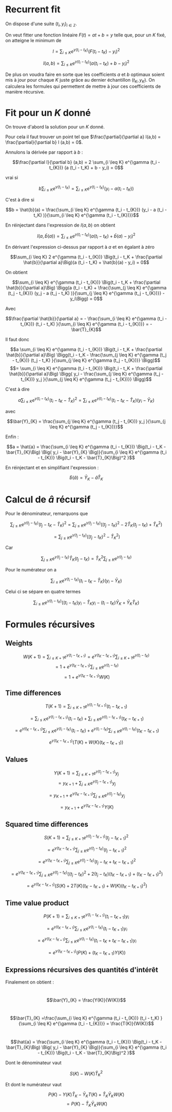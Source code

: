 # Recurrent fit

On dispose d'une suite $(t_i, y_i)_{i\in \mathbb{Z}}.$

On veut fitter une fonction linéaire $F(t) = at + b = y$ telle que, pour un $K$ fixé, on atteigne le minimum de

$$l = \sum_{i \leq K} e^{\gamma (t_i - t_{K})} (F(t_i - t_K) - y_i)^2 $$

$$l(a,b) = \sum_{i \leq K} e^{\gamma (t_i - t_{K})} (a (t_i - t_K) + b - y_i)^2 $$

De plus on voudra faire en sorte que les coefficients $a$ et $b$ optimaux soient mis à jour pour chaque $K$ juste grâce au dernier échantillon $(t_K, y_K)$. On calculera les formules qui permettent de mettre à jour ces coefficients de manière récursive.




# Fit pour un $K$ donné

On trouve d'abord la solution pour un $K$ donné.

Pour cela il faut trouver un point tel que $\frac{\partial}{\partial a} l(a,b) = \frac{\partial}{\partial b} l (a,b) = 0$.

Annulons la dérivée par rapport à $b$ :

$$\frac{\partial l}{\partial b} (a,b) = 2 \sum_{i \leq K} e^{\gamma (t_i - t_{K})} (a (t_i - t_K) + b - y_i) = 0$$

vrai si

$$b \sum_{i \leq K} e^{\gamma (t_i - t_{K})}   =\sum_{i \leq K} e^{\gamma (t_i - t_{K})} (y_i - a (t_i - t_K))$$

C'est à dire si

$$b = \hat{b}(a) = \frac{\sum_{i \leq K} e^{\gamma (t_i - t_{K})} (y_i - a (t_i - t_K) )}{\sum_{i \leq K} e^{\gamma (t_i - t_{K})}}$$

En réinjectant dans l'expression de $l(a,b)$ on obtient

$$l(a,\hat{b}(a)) = \sum_{i \leq K} e^{\gamma (t_i - t_{K})} (a (t_i - t_K) + \hat{b}(a) - y_i)^2 $$

En dérivant l'expression ci-dessus par rapport à $a$ et en égalant à zéro

$$\sum_{i \leq K} 2 e^{\gamma (t_i - t_{K})}  \Big(t_i - t_K + \frac{\partial \hat{b}}{\partial a}\Big)(a (t_i - t_K) + \hat{b}(a) - y_i)  = 0$$

On obtient

$$\sum_{i \leq K} e^{\gamma (t_i - t_{K})}  \Big(t_i - t_K + \frac{\partial \hat{b}}{\partial a}\Big) \Bigg(a (t_i - t_K) + \frac{\sum_{j \leq K} e^{\gamma (t_j - t_{K})} (y_j - a (t_j - t_K) )}{\sum_{j \leq K} e^{\gamma (t_j - t_{K})}} - y_i\Bigg)  = 0$$

Avec 

$$\frac{\partial \hat{b}}{\partial a} = - \frac{\sum_{i \leq K} e^{\gamma (t_i - t_{K})} (t_i - t_K) }{\sum_{i \leq K} e^{\gamma (t_i - t_{K})}} = - \bar{T}_{K}$$

Il faut donc

$$a \sum_{i \leq K} e^{\gamma (t_i - t_{K})}  \Big(t_i - t_K + \frac{\partial \hat{b}}{\partial a}\Big) \Bigg(t_i - t_K - \frac{\sum_{j \leq K} e^{\gamma (t_j - t_{K})}   (t_j - t_K) }{\sum_{j \leq K} e^{\gamma (t_j - t_{K})}} \Bigg)$$
$$= \sum_{i \leq K} e^{\gamma (t_i - t_{K})}  \Big(t_i - t_K + \frac{\partial \hat{b}}{\partial a}\Big) \Bigg( y_i - \frac{\sum_{j \leq K} e^{\gamma (t_j - t_{K})} y_j }{\sum_{j \leq K} e^{\gamma (t_j - t_{K})}} \Bigg)$$

C'est à dire

$$a \sum_{i \leq K} e^{\gamma (t_i  - t_{K})}  \Big(t_i - t_K - \bar{T}_{K}\Big)^2  = \sum_{i \leq K} e^{\gamma (t_i - t_{K})}  \Big(t_i - t_K - \bar{T}_{K}\Big) \Big( y_i - \bar{Y}_{K} \Big)$$

avec

$$\bar{Y}_{K}  = \frac{\sum_{j \leq K} e^{\gamma (t_j - t_{K})} y_j }{\sum_{j \leq K} e^{\gamma (t_j - t_{K})}}$$


Enfin :

$$a = \hat{a} = \frac{\sum_{i \leq K} e^{\gamma (t_i - t_{K})}  \Big(t_i - t_K - \bar{T}_{K}\Big) \Big( y_i - \bar{Y}_{K} \Big)}{\sum_{i \leq K} e^{\gamma (t_i - t_{K})}  \Big(t_i - t_K - \bar{T}_{K}\Big)^2 }$$

En réinjectant et en simplifiant l'expression :

$$\hat{b}(\hat{a}) = \bar{Y}_{K} - \hat{a} \bar{T}_{K}$$

# Calcul de $\hat{a}$ récursif

Pour le dénominateur, remarquons que

$$\sum_{j \leq K} e^{\gamma (t_j - t_{K})}  \Big(t_j - t_K - \bar{T}_{K}\Big)^2 = \sum_{j \leq K} e^{\gamma (t_j - t_{K})}  \Big((t_j - t_K)^2 - 2\bar{T}_{K} (t_j - t_K) + \bar{T}_{K}^2 \Big)
$$

$$=\sum_{j \leq K} e^{\gamma (t_j - t_{K})}  \Big((t_j - t_K)^2 - \bar{T}_{K}^2 \Big)$$

Car

$$\sum_{j \leq K} e^{\gamma (t_j - t_{K})}  \bar{T}_{K} (t_j - t_K)  = \bar{T}_{K}^2 \sum_{j \leq K} e^{\gamma (t_j - t_{K})}  $$

Pour le numérateur on a

$$\sum_{i \leq K} e^{\gamma (t_i - t_{K})}  \Big(t_i - t_K - \bar{T}_{K}\Big) \Big( y_i - \bar{Y}_{K} \Big)$$

Celui ci se sépare en quatre termes

$$\sum_{i \leq K} e^{\gamma (t_i - t_{K})}  \Big((t_i - t_K) y_i - \bar{T}_{K} y_i -  (t_i - t_K) \bar{Y}_{K} + \bar{Y}_{K} \bar{T}_{K} \Big)$$

# Formules récursives

## Weights

$$W(K + 1) = \sum_{i \leq K + 1} e^{\gamma (t_i - t_{K + 1})} = e^{\gamma(t_{K} - t_{K + 1})}\sum_{i \leq K + 1} e^{\gamma (t_i - t_{K}) }$$
$$= 1 + e^{\gamma(t_{K} - t_{K + 1})} \sum_{i \leq K } e^{\gamma (t_i - t_{K}) } $$
$$= 1 + e^{\gamma(t_{K} - t_{K + 1})}  W(K)$$

## Time differences
$$T(K + 1) = \sum_{i \leq K + 1} e^{\gamma (t_i - t_{K + 1})} (t_i - t_{K+1})$$

$$=\sum_{i \leq K} e^{\gamma (t_i - t_{K + 1})} (t_i - t_K) + \sum_{i \leq K} e^{\gamma (t_i - t_{K + 1})} (t_K - t_{K+1})$$

$$= e^{\gamma (t_{K} - t_{K+1})} \sum_{i \leq K} e^{\gamma (t_i - t_{K})} (t_i - t_K) + e^{\gamma (t_i - t_{K})} \sum_{i \leq K} e^{\gamma (t_i - t_{K})} (t_K - t_{K+1})$$

$$e^{\gamma (t_{K} - t_{K+1})} \Big(T(K) + W(K) (t_K - t_{K+1})\Big)$$

## Values

$$Y(K+1) = \sum_{j \leq K+1} e^{\gamma (t_j - t_{K+1})} y_j$$
$$= y_{K+1} + \sum_{j \leq K} e^{\gamma (t_j - t_{K+1})} y_j$$

$$= y_{K+1} + e^{\gamma (t_{K} - t_{K+1})} \sum_{j \leq K} e^{\gamma (t_j - t_{K})} y_j$$

$$= y_{K+1} + e^{\gamma (t_{K} - t_{K+1})} Y(K)$$

## Squared time differences

$$S(K+1) = \sum_{j \leq K+1} e^{\gamma (t_j - t_{K+1})}  (t_j - t_{K+1})^2$$

$$= e^{\gamma (t_{K} - t_{K+1})} \sum_{j \leq K} e^{\gamma (t_j - t_{K})}  (t_j - t_{K+1})^2$$

$$= e^{\gamma (t_{K} - t_{K+1})} \sum_{j \leq K} e^{\gamma (t_j - t_{K})}  (t_j - t_{K} + t_K - t_{K+1})^2$$

$$= e^{\gamma (t_{K} - t_{K+1})} \sum_{j \leq K} e^{\gamma (t_j - t_{K})}  \Bigg((t_j - t_{K})^2 + 2(t_j - t_K)(t_{K} - t_{K+1}) + (t_K - t_{K+1})^2 \Bigg)$$

$$= e^{\gamma (t_{K} - t_{K+1})} \Bigg( S(K) + 2T(K)(t_{K} - t_{K+1}) + W(K)(t_K - t_{K+1})^2 \Bigg)$$

## Time value product

$$P(K+1) = \sum_{i \leq K+1} e^{\gamma (t_i - t_{K+1})}  (t_i - t_{K+1}) y_i$$

$$= e^{\gamma (t_K - t_{K+1})} \sum_{i \leq K} e^{\gamma (t_i - t_{K})}  (t_i - t_{K+1}) y_i$$

$$= e^{\gamma (t_K - t_{K+1})} \sum_{i \leq K} e^{\gamma (t_i - t_{K})}  (t_i - t_{K} + t_K - t_{K+1}) y_i$$



$$= e^{\gamma (t_K - t_{K+1})} \Big(P(K) + (t_K - t_{K+1})Y(K)\Big)$$

## Expressions récursives des quantités d'intérêt
Finalement on obtient : 
#
$$\bar{Y}_{K}  = \frac{Y(K)}{W(K)}$$

#
$$\bar{T}_{K} =\frac{\sum_{i \leq K} e^{\gamma (t_i - t_{K})} (t_i - t_K) }{\sum_{i \leq K} e^{\gamma (t_i - t_{K})}} = \frac{T(K)}{W(K)}$$

#
$$\hat{a} = \frac{\sum_{i \leq K} e^{\gamma (t_i - t_{K})}  \Big(t_i - t_K - \bar{T}_{K}\Big) \Big( y_i - \bar{Y}_{K} \Big)}{\sum_{i \leq K} e^{\gamma (t_i - t_{K})}  \Big(t_i - t_K - \bar{T}_{K}\Big)^2 }$$

Dont le dénominateur vaut

$$S(K) - W(K)\bar{T}_K^2$$

Et dont le numérateur vaut

$$P(K) - Y(K)\bar{T}_K - \bar{Y}_K T(K)+ \bar{T}_K \bar{Y}_K W(K)$$
$$= P(K) - \bar{T}_K \bar{Y}_K W(K)$$

